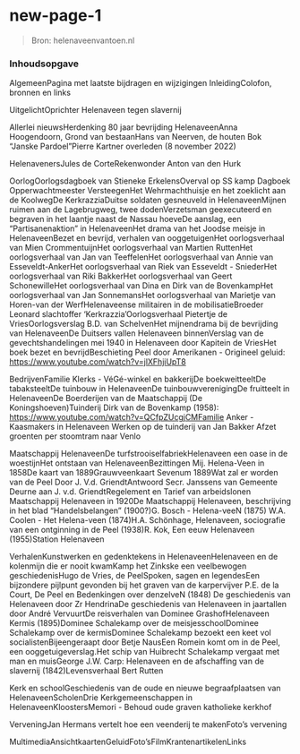 # new-page-1

> Bron: helenaveenvantoen.nl

### Inhoudsopgave

AlgemeenPagina met laatste bijdragen en wijzigingen InleidingColofon, bronnen en links

UitgelichtOprichter Helenaveen tegen slavernij

Allerlei nieuwsHerdenking 80 jaar bevrijding HelenaveenAnna Hoogendoorn, Grond van bestaanHans van Neerven, de houten Bok “Janske Pardoel”Pierre Kartner overleden (8 november 2022)

HelenavenersJules de CorteRekenwonder Anton van den Hurk

OorlogOorlogsdagboek van Stieneke ErkelensOverval op SS kamp Dagboek Opperwachtmeester VersteegenHet Wehrmachthuisje en het zoeklicht aan de KoolwegDe KerkrazziaDuitse soldaten gesneuveld in HelenaveenMijnen ruimen aan de Lagebrugweg, twee dodenVerzetsman geexecuteerd en begraven in het laantje naast de Nassau hoeveDe aanslag, een “Partisanenaktion” in HelenaveenHet drama van het Joodse meisje in HelenaveenBezet en bevrijd, verhalen van ooggetuigenHet oorlogsverhaal van Mien CrommentuijnHet oorlogsverhaal van Martien RuttenHet oorlogsverhaal van Jan van TeeffelenHet oorlogsverhaal van Annie van Esseveldt-AnkerHet oorlogsverhaal van Riek van Esseveldt - SniederHet oorlogsverhaal van Riki BakkerHet oorlogsverhaal van Geert SchonewilleHet oorlogsverhaal van Dina en Dirk van de BovenkampHet oorlogsverhaal van Jan SonnemansHet oorlogsverhaal van Marietje van Horen-van der WerfHelenaveense militairen in de mobilisatieBroeder Leonard slachtoffer ‘Kerkrazzia’Oorlogsverhaal Pietertje de VriesOorlogsverslag B.D. van SchelvenHet mijnendrama bij de bevrijding van HelenaveenDe Duitsers vallen Helenaveen binnenVerslag van de gevechtshandelingen mei 1940 in Helenaveen door Kapitein de VriesHet boek bezet en bevrijdBeschieting Peel door Amerikanen - Origineel geluid: https://www.youtube.com/watch?v=jlXFhjiUpT8

BedrijvenFamilie Klerks - VéGé-winkel en bakkerijDe boekweitteeltDe tabaksteeltDe tuinbouw in HelenaveenDe tuinbouwverenigingDe fruitteelt in HelenaveenDe Boerderijen van de Maatschappij (De Koningshoeven)Tuinderij Dirk van de Bovenkamp (1958): https://www.youtube.com/watch?v=QCfpZUcgjCMFamilie Anker - Kaasmakers in Helenaveen Werken op de tuinderij van Jan Bakker Afzet groenten per stoomtram naar Venlo

Maatschappij HelenaveenDe turfstrooiselfabriekHelenaveen een oase in de woestijnHet ontstaan van HelenaveenBezittingen Mij. Helena-Veen in 1858De kaart van 1889Grauwveenkaart Sevenum 1889Wat zal er worden van de Peel Door J. V.d. GriendtAntwoord Secr. Janssens van Gemeente Deurne aan J. v.d. GriendtRegelement en Tarief van arbeidslonen Maatschappij Helenaveen in 1920De Maatschappij Helenaveen, beschrijving in het blad “Handelsbelangen” (1900?)G. Bosch - Helena-veeN (1875) W.A. Coolen - Het Helena-veen (1874)H.A. Schönhage, Helenaveen, sociografie van een ontginning in de Peel (1938)R. Kok, Een eeuw Helenaveen (1955)Station Helenaveen

VerhalenKunstwerken en gedenktekens in HelenaveenHelenaveen en de kolenmijn die er nooit kwamKamp het Zinkske een veelbewogen geschiedenisHugo de Vries, de PeelSpoken, sagen en legendesEen bijzondere pijlpunt gevonden bij het graven van de karpervijver P.E. de la Court, De Peel en Bedenkingen over denzelveN (1848) De geschiedenis van Helenaveen door Zr HendrinaDe geschiedenis van Helenaveen in jaartallen door André VervuurtDe reisverhalen van Dominee GrashofHelenaveen Kermis (1895)Dominee Schalekamp over de meisjesschoolDominee Schalekamp over de kermisDominee Schalekamp bezoekt een keet vol socialistenBijeengeraapt door Betje NausEen Romein komt om in de Peel, een ooggetuigeverslag.Het schip van Huibrecht Schalekamp vergaat met man en muisGeorge J.W. Carp: Helenaveen en de afschaffing van de slavernij (1842)Levensverhaal Bert Rutten

Kerk en schoolGeschiedenis van de oude en nieuwe begraafplaatsen van HelenaveenScholenDrie Kerkgemeenschappen in HelenaveenKloostersMemori - Behoud oude graven katholieke kerkhof

VerveningJan Hermans vertelt hoe een veenderij te makenFoto’s vervening

MultimediaAnsichtkaartenGeluidFoto’sFilmKrantenartikelenLinks
